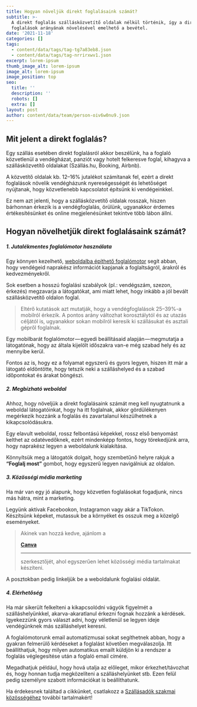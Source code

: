 ```yaml
---
title: Hogyan növeljük direkt foglalásaink számát?
subtitle: >-
  A direkt foglalás szállásközvetítő oldalak nélkül történik, így a direkt
  foglalások arányának növelésével emelhető a bevétel.
date: '2021-11-18'
categories: []
tags:
  - content/data/tags/tag-tg7a83eb8.json
  - content/data/tags/tag-nrrirxwv1.json
excerpt: lorem-ipsum
thumb_image_alt: lorem-ipsum
image_alt: lorem-ipsum
image_position: top
seo:
  title: ''
  description: ''
  robots: []
  extra: []
layout: post
author: content/data/team/person-oiv6w0nu9.json
---
```

## Mit jelent a direkt foglalás?

Egy szállás esetében direkt foglalásról akkor beszélünk, ha a foglaló közvetlenül a vendégházat, panziót vagy hotelt felkeresve foglal, kihagyva a szállásközvetítő oldalakat (Szállás.hu, Booking, Airbnb).

A közvetítő oldalak kb. 12–16% jutalékot számítanak fel, ezért a direkt foglalások növelik vendégházunk nyereségességét és lehetőséget nyújtanak, hogy közvetlenebb kapcsolatot építsünk ki vendégeinkkel.

Ez nem azt jelenti, hogy a szállásközvetítő oldalak rosszak, hiszen bárhonnan érkezik is a vendégfoglalás, örülünk, ugyanakkor érdemes értékesítésünket és online megjelenésünket tekintve több lábon állni.

## Hogyan növelhetjük direkt foglalásaink számát?

##### **1. Jutalékmentes foglalómotor használata**

Egy könnyen kezelhető, [weboldalba építhető foglalómotor](https://appartman.hu/blog/maganszallashely-jutalekmentes-foglalomotor-naptarszinkronnal/) segít abban, hogy vendégeid naprakész információt kapjanak a foglaltságról, árakról és kedvezményekről.

Sok esetben a hosszú foglalási szabályok (pl.: vendégszám, szezon, érkezés) megzavarja a látogatókat, ami miatt lehet, hogy inkább a jól bevált szállásközvetítő oldalon foglal.

> Eltérő kutatások azt mutatják, hogy a vendégfoglalások 25–39%-a mobilról érkezik. A pontos arány változhat korosztálytól és az utazás céljától is, ugyanakkor sokan mobilról keresik ki szállásukat és asztali gépről foglalnak.

Egy mobilbarát foglalómotor — egyedi beállításaid alapján — megmutatja a látogatónak, hogy az általa kijelölt időszakra van-e még szabad hely és az mennyibe kerül.

Fontos az is, hogy ez a folyamat egyszerű és gyors legyen, hiszen itt már a látogató eldöntötte, hogy tetszik neki a szálláshelyed és a szabad időpontokat és árakat böngészi.

##### **2. Megbízható weboldal**

Ahhoz, hogy növeljük a direkt foglalásaink számát meg kell nyugtatnunk a weboldal látogatóinkat, hogy ha itt foglalnak, akkor gördülékenyen megérkezik hozzánk a foglalás és zavartalanul készülhetnek a kikapcsolódásukra.

Egy elavult weboldal, rossz felbontású képekkel, rossz első benyomást kelthet az odatévedőknek, ezért mindenképp fontos, hogy törekedjünk arra, hogy naprakész legyen a weboldalunk kialakítása.

Könnyítsük meg a látogatók dolgait, hogy szembetűnő helyre rakjuk a **“Foglalj most”** gombot, hogy egyszerű legyen navigálniuk az oldalon.

##### **3. Közösségi média marketing**

Ha már van egy jó alapunk, hogy közvetlen foglalásokat fogadjunk, nincs más hátra, mint a marketing.

Legyünk aktívak Facebookon, Instagramon vagy akár a TikTokon. Készítsünk képeket, mutassuk be a környéket és osszuk meg a közelgő eseményeket.

> Akinek van hozzá kedve, ajánlom a 
>
> [**Canva**](https://www.canva.com/)
>
> ** **
>
> szerkesztőjét, ahol egyszerűen lehet közösségi média tartalmakat készíteni.

A posztokban pedig linkeljük be a weboldalunk foglalási oldalát.

##### **4. Elérhetőség**

Ha már sikerült felkelteni a kikapcsolódni vágyók figyelmét a szálláshelyünkkel, akarva-akaratlanul érkezni fognak hozzánk a kérdések. Igyekezzünk gyors választ adni, hogy véletlenül se legyen ideje vendégünknek más szálláshelyet keresni.

A foglalómotorunk email automatizmusai sokat segíthetnek abban, hogy a gyakran felmerülő kérdéseket a foglalást követően megválaszolja. Itt beállíthatjuk, hogy milyen automatikus emailt küldjön ki a rendszer a foglalás véglegesítése után a foglaló email címére. 

Megadhatjuk például, hogy hová utalja az előleget, mikor érkezhet/távozhat és, hogy honnan tudja megközelíteni a szálláshelyünket stb. Ezen felül pedig személyre szabott információkat is beállíthatunk.

Ha érdekesnek találtad a cikkünket, csatlakozz a [Szállásadók szakmai közösségéhez](https://www.facebook.com/szallasadokkozossege) további tartalmakért!
